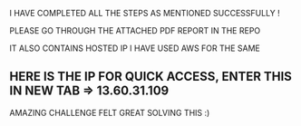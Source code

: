 I HAVE COMPLETED ALL THE STEPS AS MENTIONED SUCCESSFULLY !

PLEASE GO THROUGH THE ATTACHED PDF REPORT IN THE REPO

IT ALSO CONTAINS HOSTED IP 
I HAVE USED AWS FOR THE SAME


 <h2>HERE IS THE IP FOR QUICK ACCESS, ENTER THIS IN NEW TAB =>  13.60.31.109 </h2>

    
AMAZING CHALLENGE FELT GREAT SOLVING THIS :)
